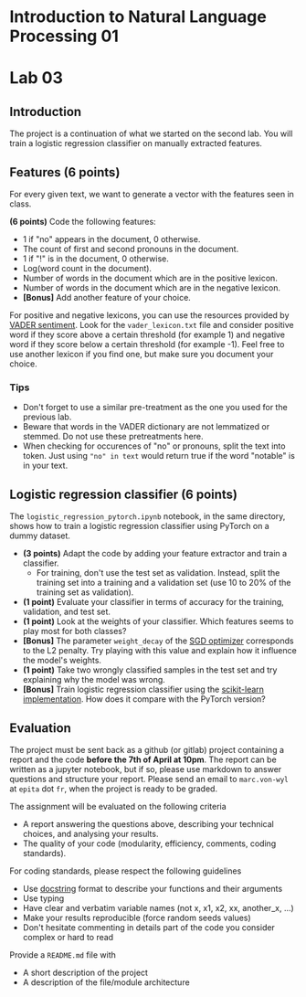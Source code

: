 # Introduction to Natural Language Processing 01
# Lab 03

## Introduction

The project is a continuation of what we started on the second lab. You will train a logistic regression classifier on manually extracted features.

## Features (6 points)

For every given text, we want to generate a vector with the features seen in class.

**(6 points)** Code the following features:
* 1 if "no" appears in the document, 0 otherwise.
* The count of first and second pronouns in the document.
* 1 if "!" is in the document, 0 otherwise.
* Log(word count in the document).
* Number of words in the document which are in the positive lexicon.
* Number of words in the document which are in the negative lexicon.
* **\[Bonus\]** Add another feature of your choice.

For positive and negative lexicons, you can use the resources provided by [VADER sentiment](https://github.com/cjhutto/vaderSentiment). Look for the `vader_lexicon.txt` file and consider positive word if they score above a certain threshold (for example 1) and negative word if they score below a certain threshold (for example -1). Feel free to use another lexicon if you find one, but make sure you document your choice.

### Tips

* Don't forget to use a similar pre-treatment as the one you used for the previous lab.
* Beware that words in the VADER dictionary are not lemmatized or stemmed. Do not use these pretreatments here.
* When checking for occurences of "no" or pronouns, split the text into token. Just using `"no" in text` would return true if the word "notable" is in your text.

## Logistic regression classifier (6 points)

The `logistic_regression_pytorch.ipynb` notebook, in the same directory, shows how to train a logistic regression classifier using PyTorch on a dummy dataset.

* **(3 points)** Adapt the code by adding your feature extractor and train a classifier.
  * For training, don't use the test set as validation. Instead, split the training set into a training and a validation set (use 10 to 20% of the training set as validation).
* **(1 point)** Evaluate your classifier in terms of accuracy for the training, validation, and test set.
* **(1 point)** Look at the weights of your classifier. Which features seems to play most for both classes?
* **\[Bonus\]** The parameter `weight_decay` of the [SGD optimizer](https://pytorch.org/docs/stable/generated/torch.optim.SGD.html) corresponds to the L2 penalty. Try playing with this value and explain how it influence the model's weights.
* **(1 point)** Take two wrongly classified samples in the test set and try explaining why the model was wrong.
* **\[Bonus\]** Train logistic regression classifier using the [scikit-learn implementation](https://scikit-learn.org/stable/modules/generated/sklearn.linear_model.LogisticRegression.html). How does it compare with the PyTorch version?

## Evaluation

The project must be sent back as a github (or gitlab) project containing a report and the code **before the 7th of April at 10pm**. The report can be written as a jupyter notebook, but if so, please use markdown to answer questions and structure your report. Please send an email to `marc.von-wyl` at `epita` dot `fr`, when the project is ready to be graded.

The assignment will be evaluated on the following criteria

* A report answering the questions above, describing your technical choices, and analysing your results.
* The quality of your code (modularity, efficiency, comments, coding standards).

For coding standards, please respect the following guidelines
* Use [docstring](https://www.programiz.com/python-programming/docstrings) format to describe your functions and their arguments
* Use typing
* Have clear and verbatim variable names (not x, x1, x2, xx, another_x, ...)
* Make your results reproducible (force random seeds values)
* Don't hesitate commenting in details part of the code you consider complex or hard to read

Provide a `README.md` file with 
* A short description of the project
* A description of the file/module architecture
